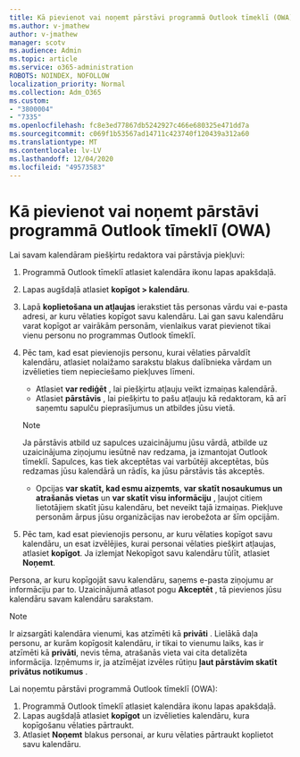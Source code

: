 ```yaml
---
title: Kā pievienot vai noņemt pārstāvi programmā Outlook tīmeklī (OWA)
ms.author: v-jmathew
author: v-jmathew
manager: scotv
ms.audience: Admin
ms.topic: article
ms.service: o365-administration
ROBOTS: NOINDEX, NOFOLLOW
localization_priority: Normal
ms.collection: Adm_O365
ms.custom:
- "3800004"
- "7335"
ms.openlocfilehash: fc8e3ed77867db5242927c466e680325e471dd7a
ms.sourcegitcommit: c069f1b53567ad14711c423740f120439a312a60
ms.translationtype: MT
ms.contentlocale: lv-LV
ms.lasthandoff: 12/04/2020
ms.locfileid: "49573583"
---
```

# <a name="how-to-add-or-remove-a-delegate-in-outlook-on-the-web-owa"></a>Kā pievienot vai noņemt pārstāvi programmā Outlook tīmeklī (OWA)

Lai savam kalendāram piešķirtu redaktora vai pārstāvja piekļuvi:

1. Programmā Outlook tīmeklī atlasiet kalendāra ikonu lapas apakšdaļā.
2. Lapas augšdaļā atlasiet **kopīgot > kalendāru**.
3. Lapā **koplietošana un atļaujas** ierakstiet tās personas vārdu vai e-pasta adresi, ar kuru vēlaties kopīgot savu kalendāru. Lai gan savu kalendāru varat kopīgot ar vairākām personām, vienlaikus varat pievienot tikai vienu personu no programmas Outlook tīmeklī.
4. Pēc tam, kad esat pievienojis personu, kurai vēlaties pārvaldīt kalendāru, atlasiet nolaižamo sarakstu blakus dalībnieka vārdam un izvēlieties tiem nepieciešamo piekļuves līmeni.

    - Atlasiet **var rediģēt** , lai piešķirtu atļauju veikt izmaiņas kalendārā.
    - Atlasiet **pārstāvis** , lai piešķirtu to pašu atļauju kā redaktoram, kā arī saņemtu sapulču pieprasījumus un atbildes jūsu vietā.
    > [!NOTE]
    > Ja pārstāvis atbild uz sapulces uzaicinājumu jūsu vārdā, atbilde uz uzaicinājuma ziņojumu iesūtnē nav redzama, ja izmantojat Outlook tīmeklī. Sapulces, kas tiek akceptētas vai varbūtēji akceptētas, būs redzamas jūsu kalendārā un rādīs, ka jūsu pārstāvis tās akceptēs.
    - Opcijas **var skatīt, kad esmu aizņemts**, **var skatīt nosaukumus un atrašanās vietas** un **var skatīt visu informāciju** , ļaujot citiem lietotājiem skatīt jūsu kalendāru, bet neveikt tajā izmaiņas. Piekļuve personām ārpus jūsu organizācijas nav ierobežota ar šīm opcijām.

5. Pēc tam, kad esat pievienojis personu, ar kuru vēlaties kopīgot savu kalendāru, un esat izvēlējies, kurai personai vēlaties piešķirt atļaujas, atlasiet **kopīgot**. Ja izlemjat Nekopīgot savu kalendāru tūlīt, atlasiet **Noņemt**.

Persona, ar kuru kopīgojāt savu kalendāru, saņems e-pasta ziņojumu ar informāciju par to. Uzaicinājumā atlasot pogu **Akceptēt** , tā pievienos jūsu kalendāru savam kalendāru sarakstam.

> [!NOTE]
> Ir aizsargāti kalendāra vienumi, kas atzīmēti kā **privāti** . Lielākā daļa personu, ar kurām kopīgosit kalendāru, ir tikai to vienumu laiks, kas ir atzīmēti kā **privāti**, nevis tēma, atrašanās vieta vai cita detalizēta informācija. Izņēmums ir, ja atzīmējat izvēles rūtiņu **ļaut pārstāvim skatīt privātus notikumus** .

Lai noņemtu pārstāvi programmā Outlook tīmeklī (OWA):

1. Programmā Outlook tīmeklī atlasiet kalendāra ikonu lapas apakšdaļā.
2. Lapas augšdaļā atlasiet **kopīgot** un izvēlieties kalendāru, kura kopīgošanu vēlaties pārtraukt.
3. Atlasiet **Noņemt** blakus personai, ar kuru vēlaties pārtraukt koplietot savu kalendāru.
